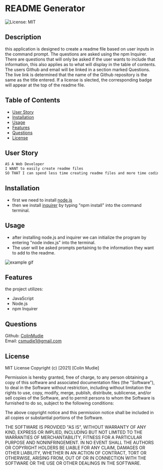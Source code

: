 # README Generator

![License: MIT](https://img.shields.io/badge/License-MIT-green.svg)

## Description
this application is designed to create a readme file based on user inputs in the command prompt. The questions are asked using the npm Inquirer. There are questions that will only be asked if the user wants to include that information, this also applies as to what will display in the table of contents. The users Github and email will be linked in a section marked Questions. The live link is determined that the name of the Github repository is the same as the title entered. If a license is slected, the corresponding badge will appear at the top of the readme file.

## Table of Contents

* [User Story](#user-story)
* [Installation](#installation)
* [Usage](#usage)
* [Features](#features)
* [Questions](#Questions)
* [License](#license)

## User Story
```md
AS A Web Developer
I WANT to easily create readme files
SO THAT I can spend less time creating readme files and more time coding.
```

## Installation
- first we need to install [node.js](https://nodejs.org/en/)
- then we install [inquirer](https://www.npmjs.com/package/inquirer) by typing "npm install" into the command terminal.

## Usage
- after installing node.js and inquirer we can initialize the program by entering "node index.js" into the terminal.
- The user will be asked prompts pertaining to the information they want to add to the readme.

![example gif](./assets/images/readme_generator_example.gif)

## Features
the project utilizes:
- JavaScript
- Node.js 
- npm Inquirer

## Questions
Github: [ColinMudie](https://github.com/ColinMudie/)  
Email: [csmudie1@gmail.com](csmudie1@gmail.com)

## License
MIT License
Copyright (c) [2021] [Colin Mudie]

Permission is hereby granted, free of charge, to any person obtaining a copy
of this software and associated documentation files (the "Software"), to deal
in the Software without restriction, including without limitation the rights
to use, copy, modify, merge, publish, distribute, sublicense, and/or sell
copies of the Software, and to permit persons to whom the Software is
furnished to do so, subject to the following conditions:

The above copyright notice and this permission notice shall be included in all
copies or substantial portions of the Software.

THE SOFTWARE IS PROVIDED "AS IS", WITHOUT WARRANTY OF ANY KIND, EXPRESS OR
IMPLIED, INCLUDING BUT NOT LIMITED TO THE WARRANTIES OF MERCHANTABILITY,
FITNESS FOR A PARTICULAR PURPOSE AND NONINFRINGEMENT. IN NO EVENT SHALL THE
AUTHORS OR COPYRIGHT HOLDERS BE LIABLE FOR ANY CLAIM, DAMAGES OR OTHER
LIABILITY, WHETHER IN AN ACTION OF CONTRACT, TORT OR OTHERWISE, ARISING FROM,
OUT OF OR IN CONNECTION WITH THE SOFTWARE OR THE USE OR OTHER DEALINGS IN THE
SOFTWARE.
